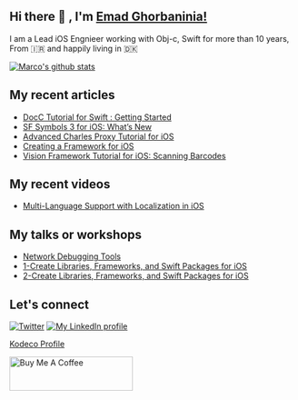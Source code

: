## Hi there 👋 , I'm [Emad Ghorbaninia!](https://github.com/Emadgnia/Emadgnia)

I am a Lead iOS Engnieer working with Obj-c, Swift for more than 10 years, From 🇮🇷 and happily living in 🇩🇰 

[![Marco's github stats](https://github-readme-stats.vercel.app/api?username=Emadgnia&count_private=false&show_icons=true&theme=radical)](https://github.com/anuraghazra/github-readme-stats)

## My recent articles
<!-- BLOG-POST-LIST:START -->
- [DocC Tutorial for Swift : Getting Started](https://www.raywenderlich.com/34919511-docc-tutorial-for-swift-getting-started)
- [SF Symbols 3 for iOS: What’s New](https://www.raywenderlich.com/28867639-sf-symbols-3-for-ios-what-s-new)
- [Advanced Charles Proxy Tutorial for iOS](https://www.raywenderlich.com/22070831-advanced-charles-proxy-tutorial-for-ios)
- [Creating a Framework for iOS](https://www.raywenderlich.com/17753301-creating-a-framework-for-ios)
- [Vision Framework Tutorial for iOS: Scanning Barcodes](https://www.raywenderlich.com/12663654-vision-framework-tutorial-for-ios-scanning-barcodes)
<!-- BLOG-POST-LIST:END -->

## My recent videos
<!-- VIDEOS:START -->
- [Multi-Language Support with Localization in iOS](https://www.raywenderlich.com/20755921-multi-language-support-with-localization-in-ios)
<!-- VIDEOS:END -->

## My talks or workshops
<!-- WORKSHOPS:START -->
- [Network Debugging Tools](https://appbuilders.ch/#workshops)
- [1-Create Libraries, Frameworks, and Swift Packages for iOS](https://lu.ma/swift-packages)
- [2-Create Libraries, Frameworks, and Swift Packages for iOS](https://lu.ma/swift-frameworks)
<!-- WORKSHOPS:END -->

## Let's connect
[![Twitter](https://img.shields.io/badge/twitter-blue.svg?&style=for-the-badge&logo=twitter&logoColor=white)](http://twitter.com/emadgnia)
[![My LinkedIn profile](https://img.shields.io/badge/linkedin-%230077B5.svg?&style=for-the-badge&logo=linkedin&logoColor=white)](https://www.linkedin.com/in/emadgnia/)

[Kodeco Profile](https://www.kodeco.com/u/emadgnia)

<a href="https://www.buymeacoffee.com/emadgnia" target="_blank"><img src="https://cdn.buymeacoffee.com/buttons/v2/default-blue.png" alt="Buy Me A Coffee" style="height: 60px !important;width: 217px !important;" ></a>
